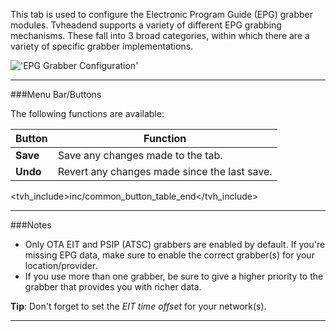 This tab is used to configure the Electronic Program Guide (EPG) 
grabber modules. Tvheadend supports a variety of different EPG 
grabbing mechanisms. These fall into 3 broad categories, within which 
there are a variety of specific grabber implementations.

!['EPG Grabber Configuration'](static/img/doc/epggrabmodules.png)

---

###Menu Bar/Buttons

The following functions are available:

Button                      | Function
----------------------------|-------------------
**Save**                    | Save any changes made to the tab.
**Undo**                    | Revert any changes made since the last save.

<tvh_include>inc/common_button_table_end</tvh_include>

---

###Notes

* Only OTA EIT and PSIP (ATSC) grabbers are enabled by default. If 
you're missing EPG data, make sure to enable the correct grabber(s) 
for your location/provider.
* If you use more than one grabber, be sure to give a higher priority 
to the grabber that provides you with richer data.

**Tip**: Don't forget to set the *EIT time offset* for your network(s).

---
